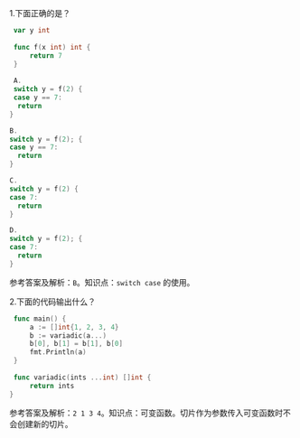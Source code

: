 1.下面正确的是？

```go
 var y int
 
 func f(x int) int {
     return 7
 }
 
 A.
 switch y = f(2) {
 case y == 7:
  return
}

B.
switch y = f(2); {
case y == 7:
  return
}

C.
switch y = f(2) {
case 7:
  return
}

D.
switch y = f(2); {
case 7:
  return
}
```

参考答案及解析：`B`。知识点：`switch case` 的使用。

2.下面的代码输出什么？

```go
 func main() {
     a := []int{1, 2, 3, 4}
     b := variadic(a...)
     b[0], b[1] = b[1], b[0]
     fmt.Println(a)
 }
 
 func variadic(ints ...int) []int {
     return ints
}
```

参考答案及解析：`2 1 3 4`。知识点：可变函数。切片作为参数传入可变函数时不会创建新的切片。